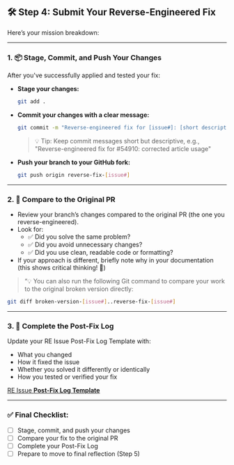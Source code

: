 ## 🛠 Step 4: Submit Your Reverse-Engineered Fix

Here’s your mission breakdown:

---

### 1. 📦 **Stage, Commit, and Push Your Changes**

After you've successfully applied and tested your fix:

- **Stage your changes:**
    
    ```bash
    git add .
    ```
    
- **Commit your changes with a clear message:**
    
    ```bash
    git commit -m "Reverse-engineered fix for [issue#]: [short description of fix]"
    ```
    
    > 💡 Tip: Keep commit messages short but descriptive, e.g., "Reverse-engineered fix for #54910: corrected article usage"
    > 
- **Push your branch to your GitHub fork:**
    
    ```bash
    git push origin reverse-fix-[issue#]
    ```
    

---

### 2. 🔀 **Compare to the Original PR**

- Review your branch’s changes compared to the original PR (the one you reverse-engineered).
- Look for:
    - ✅ Did you solve the same problem?
    - ✅ Did you avoid unnecessary changes?
    - ✅ Did you use clean, readable code or formatting?
- If your approach is different, briefly note why in your documentation (this shows critical thinking! 🧠)

> “💡 You can also run the following Git command to compare your work to the original broken version directly:
> 

```bash
git diff broken-version-[issue#]..reverse-fix-[issue#]
```

---

### 3. 📝 **Complete the Post-Fix Log**

Update your RE Issue Post-Fix Log Template with:

- What you changed
- How it fixed the issue
- Whether you solved it differently or identically
- How you tested or verified your fix

[RE Issue **Post-Fix Log Template**](re-issue-post-fix-log-template.md)

---

### ✅ Final Checklist:

- [ ]  Stage, commit, and push your changes
- [ ]  Compare your fix to the original PR
- [ ]  Complete your Post-Fix Log
- [ ]  Prepare to move to final reflection (Step 5)